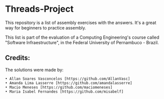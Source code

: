 # Threads-Project

This repository is a list of assembly exercises with the answers. It's a great way for beginners to practice assembly. 

This list is part of the evaluation of a Computing Engineering's course called "Software Infraestructure", in the Federal University of Pernambuco - Brazil. 

## Credits:

The solutions were made by:
 
    • Allan Soares Vasconcelos [https://github.com/AllanVasc] 
    • Amanda Lima Lasserre [https://github.com/amandalasserre]
    • Macio Meneses [https://github.com/maciomeneses]
    • Maria Isabel Fernandes [https://github.com/misabelf]
